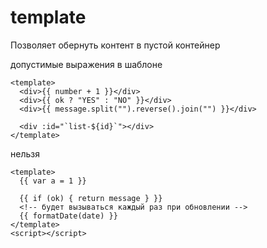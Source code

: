 # template

Позволяет обернуть контент в пустой контейнер

допустимые выражения в шаблоне

```vue
<template>
  <div>{{ number + 1 }}</div>
  <div>{{ ok ? "YES" : "NO" }}</div>
  <div>{{ message.split("").reverse().join("") }}</div>

  <div :id="`list-${id}`"></div>
</template>
```

нельзя

```vue
<template>
  {{ var a = 1 }}

  {{ if (ok) { return message } }}
  <!-- будет вызываться каждый раз при обновлении -->
  {{ formatDate(date) }}
</template>
<script></script>
```
